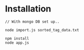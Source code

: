 # Installation

    // With mongo DB set up..

    node import.js sorted_tag_data.txt

    npm install
    node app.js

